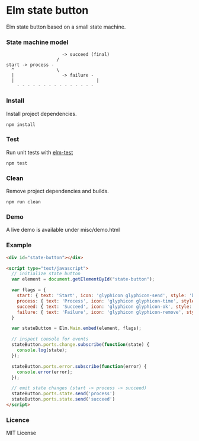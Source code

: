 # Elm state button

Elm state button based on a small state machine.

### State machine model
```basic
                     -> succeed (final)
                   /
start -> process -
  ^                \
  |                  -> failure -
  |                               |
    - - - - - - - - - - - - - - -
```

### Install

Install project dependencies.

`npm install`

### Test

Run unit tests with [elm-test](http://package.elm-lang.org/packages/elm-community/elm-test/latest)

`npm test`

### Clean

Remove project dependencies and builds.

`npm run clean`

### Demo

A live demo is available under misc/demo.html

### Example

```html
<div id="state-button"></div>

<script type="text/javascript">
  // initialize state button
  var element = document.getElementById("state-button");

  var flags = {
    start: { text: 'Start', icon: 'glyphicon glyphicon-send', style: 'btn btn-primary' },
    process: { text: 'Process', icon: 'glyphicon glyphicon-time', style: 'btn btn-default' },
    succeed: { text: 'Succeed', icon: 'glyphicon glyphicon-ok', style: 'btn btn-success' },
    failure: { text: 'Failure', icon: 'glyphicon glyphicon-remove', style: 'btn btn-danger' }
  }

  var stateButton = Elm.Main.embed(element, flags);

  // inspect console for events
  stateButton.ports.change.subscribe(function(state) {
    console.log(state);
  });

  stateButton.ports.error.subscribe(function(error) {
    console.error(error);
  });

  // emit state changes (start -> process -> succeed)
  stateButton.ports.state.send('process')
  stateButton.ports.state.send('succeed')
</script>
```

### Licence
MIT License
